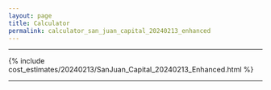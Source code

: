 ```yaml
---
layout: page
title: Calculator
permalink: calculator_san_juan_capital_20240213_enhanced
---
```


___

{% include cost_estimates/20240213/SanJuan_Capital_20240213_Enhanced.html %}

___

